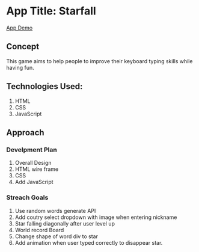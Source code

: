 # App Title: Starfall

[App Demo](https://jmsyoo.github.io/Ruth-project1/)

## Concept
This game aims to help people to improve their keyboard typing skills while having fun.

## Technologies Used:

1. HTML
2. CSS
3. JavaScript

## Approach

### Develpment Plan

1. Overall Design
2. HTML wire frame
3. CSS
4. Add JavaScript

### Streach Goals
 1. Use random words generate API
 2. Add coutry select dropdown with image when entering nickname
 2. Star falling diagonally after user level up
 3. World record Board
 4. Change shape of word div to star
 5. Add animation when user typed correctly to disappear star.
